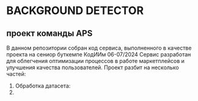 # BACKGROUND DETECTOR
## проект команды APS

В данном репозитории собран код сервиса, выполненного в качестве проекта на сениор буткемпе КодИИм 06-07/2024
Сервис разработан для облегчения оптимизации процессов в работе маркетплейсов и улучшения качества пользователей. 
Проект разбит на несколько частей:
1) Обработка датасета:
2) 


